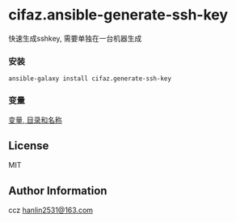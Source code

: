 cifaz.ansible-generate-ssh-key
==============================
快速生成sshkey, 需要单独在一台机器生成

### 安装
```
ansible-galaxy install cifaz.generate-ssh-key
```

### 变量
[变量, 目录和名称](vars/main.yml "目录和生成文件名称")


License
-------

MIT

Author Information
------------------

ccz <hanlin2531@163.com>
